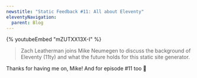 ```yaml
---
newstitle: "Static Feedback #11: All about Eleventy"
eleventyNavigation:
  parent: Blog
---
```


{% youtubeEmbed "mZUTXX13X-I" %}

> Zach Leatherman joins Mike Neumegen to discuss the background of Eleventy (11ty) and what the future holds for this static site generator.

Thanks for having me on, Mike! And for episode #11 too 👀
